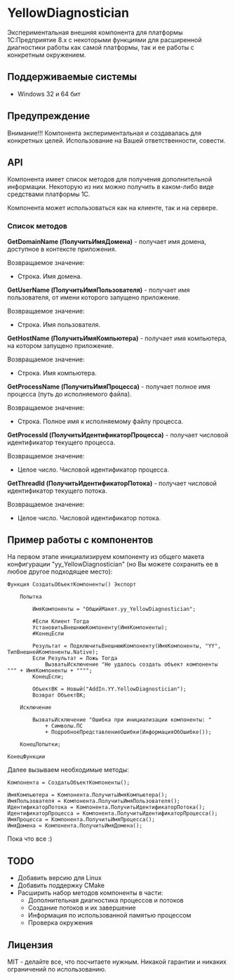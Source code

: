 # YellowDiagnostician

Экспериментальная внешняя компонента для платформы 1С:Предприятие 8.x с некоторыми функциями для расширенной диагностики работы как самой платформы, так и ее работы с конкретным окружением.

## Поддерживаемые системы

* Windows 32 и 64 бит

## Предупреждение

Внимание!!!
Компонента экспериментальная и создавалась для конкретных целей.
Использование на Вашей ответственности, совести.

## API

Компонента имеет список методов для получения дополнительной информации. Некоторую из них можно получить в каком-либо виде средствами платформы 1С.

Компонента может использоваться как на клиенте, так и на сервере.

### Список методов

<b>GetDomainName (ПолучитьИмяДомена)</b> - получает имя домена, доступное в контексте приложения.

Возвращаемое значение:

- Строка. Имя домена.

<b>GetUserName (ПолучитьИмяПользователя)</b> - получает имя пользователя, от имени которого запущено приложение.

Возвращаемое значение:

- Строка. Имя пользователя.

<b>GetHostName (ПолучитьИмяКомпьютера)</b> - получает имя компьютера, на котором запущено приложение.

Возвращаемое значение:

- Строка. Имя компьютера.

<b>GetProcessName (ПолучитьИмяПроцесса)</b> - получает полное имя процесса (путь до исполняемого файла).

Возвращаемое значение:

- Строка. Полное имя к исполняемому файлу процесса.

<b>GetProcessId (ПолучитьИдентификаторПроцесса)</b> - получает числовой идентификатор текущего процесса.

Возвращаемое значение:

- Целое число. Числовой идентификатор процесса.

<b>GetThreadId (ПолучитьИдентификаторПотока)</b> - получает числовой идентификатор текущего потока.

Возвращаемое значение:

- Целое число. Числовой идентификатор потока.

## Пример работы с компонентов

На первом этапе инициализируем компоненту из общего макета конфигурации "yy_YellowDiagnostician" (но Вы можете сохранить ее в любое другое подходящее место):

``` bsl
Функция СоздатьОбъектКомпоненты() Экспорт
	
	Попытка
		
		ИмяКомпоненты = "ОбщийМакет.yy_YellowDiagnostician";
		
		#Если Клиент Тогда
		УстановитьВнешнююКомпоненту(ИмяКомпоненты);
		#КонецЕсли
		
		Результат = ПодключитьВнешнююКомпоненту(ИмяКомпоненты, "YY", ТипВнешнейКомпоненты.Native);
		Если Результат = Ложь Тогда
			ВызватьИсключение "Не удалось создать объект компоненты """ + ИмяКомпоненты + """";
		КонецЕсли;
		
		ОбъектВК = Новый("AddIn.YY.YellowDiagnostician");		
		Возврат ОбъектВК;
		
	Исключение
		
		ВызватьИсключение "Ошибка при инициализации компоненты: "
			+ Символы.ПС
			+ ПодробноеПредставлениеОшибки(ИнформацияОбОшибке());
		
	КонецПопытки;	
	
КонецФункции
```

Далее вызываем необходимые методы:

``` bsl
Компонента = СоздатьОбъектКомпоненты();

ИмяКомпьютера = Компонента.ПолучитьИмяКомпьютера();
ИмяПользователя = Компонента.ПолучитьИмяПользователя();
ИдентификаторПотока = Компонента.ПолучитьИдентификаторПотока();
ИдентификаторПроцесса = Компонента.ПолучитьИдентификаторПроцесса();
ИмяПроцесса = Компонента.ПолучитьИмяПроцесса();
ИмяДомена = Компонента.ПолучитьИмяДомена();
```
Пока что все :)

## TODO

* Добавить версию для Linux
* Добавить поддержку CMake
* Расширить набор методов компоненты в части:
  * Дополнительная диагностика процессов и потоков
  * Создание потоков и их завершение
  * Информация по использованной памятью процессом
  * Проверка окружения

## Лицензия

MIT - делайте все, что посчитаете нужным. Никакой гарантии и никаких ограничений по использованию.